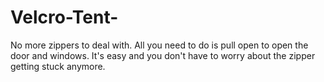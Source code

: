 # Velcro-Tent-
No more zippers to deal with. 
All you need to do is pull open to open the door and windows. It's easy and you don't have to worry about the zipper getting stuck anymore.
